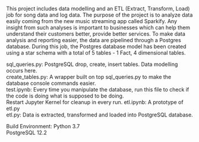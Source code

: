 This project includes data modelling and an ETL (Extract, Transform, Load) job for song data and log data. The purpose of the project
is to analyze data easily coming from the new music streaming app called Sparkify. Any insight from such analyses is important to businesses
which can help them understand their customers better, provide better services. To make data analysis and reporting easier, the data are 
pipelined through a Postgres database. During this job, the Postgres database model has been created using a star schema with a total of 
5 tables - 1 Fact, 4 dimensional tables.

sql_queries.py: PostgreSQL drop, create, insert tables. Data modelling occurs here.<br />
create_tables.py: A wrapper built on top sql_queries.py to make the database console commands easier.<br />
test.ipynb: Every time you manipulate the database, run this file to check if the code is doing what is supposed to be doing.<br />
            Restart Jupyter Kernel for cleanup in every run.
etl.ipynb: A prototype of etl.py<br />
etl.py: Data is extracted, transformed and loaded into PostgreSQL database.<br />

Build Environment:
Python 3.7<br />
PostgreSQL 12.2<br />
